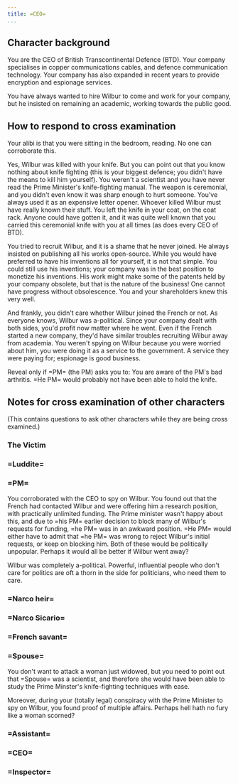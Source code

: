 ```yaml
---
title: =CEO=
...
```


## Character background

You are the CEO of British Transcontinental Defence (BTD).
Your company specialises in copper communications cables, and defence communication technology.
Your company has also expanded in recent years to provide encryption and espionage services.

You have always wanted to hire Wilbur to come and work for your company, but he insisted on remaining an academic, working towards the public good.

## How to respond to cross examination

Your alibi is that you were sitting in the bedroom, reading. No one can corroborate this.

Yes, Wilbur was killed with your knife. But you can point out that you know nothing about knife fighting (this is your biggest defence; you didn't have the means to kill him yourself). You weren't a scientist and you have never read the Prime Minister's knife-fighting manual. The weapon is ceremonial, and you didn't even know it was sharp enough to hurt someone. You've always used it as an expensive letter opener. Whoever killed Wilbur must have really known their stuff.
You left the knife in your coat, on the coat rack.
Anyone could have gotten it, and it was quite well known that you carried this ceremonial knife with you at all times (as does every CEO of BTD).

You tried to recruit Wilbur, and it is a shame that he never joined.
He always insisted on publishing all his works open-source.
While you would have preferred to have his inventions all for yourself, it is not that simple. 
You could still use his inventions; your company was in the best position to monetize his inventions.
His work might make some of the patents held by your company obsolete, but that is the nature of the business!
One cannot have progress without obsolescence. You and your shareholders knew this very well.

And frankly, you didn't care whether Wilbur joined the French or not.
As everyone knows, Wilbur was a-political.
Since your company dealt with both sides, you'd profit now matter where he went.
Even if the French started a new company, they'd have similar troubles recruiting Wilbur away from academia.
You weren't spying on Wilbur because you were worried about him, you were doing it as a service to the government. 
A service they were paying for; espionage is good business.

Reveal only if =PM= (the PM) asks you to:
You are aware of the PM's bad arthritis. =He PM= would probably not have been able to hold the knife.


## Notes for cross examination of other characters
(This contains questions to ask other characters while they are being cross examined.)


### The Victim

### =Luddite=

### =PM=
You corroborated with the CEO to spy on Wilbur.
You found out that the French had contacted Wilbur and were offering him a research position, with practically unlimited funding.
The Prime minister wasn't happy about this, and due to =his PM= earlier decision to block many of Wilbur's requests for funding, =he PM= was in an awkward position. =He PM= would either have to admit that =he PM= was wrong to reject Wilbur's initial requests, or keep on blocking him. Both of these would be politically unpopular. Perhaps it would all be better if Wilbur went away?

Wilbur was completely a-political. Powerful, influential people who don't care for politics are oft a thorn in the side for politicians, who need them to care.


### =Narco heir=

### =Narco Sicario=

### =French savant=

### =Spouse=

You don't want to attack a woman just widowed, but you need to point out that =Spouse= was a scientist, and therefore she would have been able to study the Prime Minster's knife-fighting techniques with ease.

Moreover, during your (totally legal) conspiracy with the Prime Minister to spy on Wilbur, you found proof of multiple affairs. Perhaps hell hath no fury like a woman scorned?


### =Assistant=

### =CEO=

### =Inspector=
